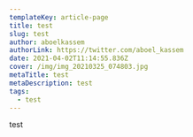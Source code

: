 ```yaml
---
templateKey: article-page
title: test
slug: test
author: aboelkassem
authorLink: https://twitter.com/aboel_kassem
date: 2021-04-02T11:14:55.836Z
cover: /img/img_20210325_074803.jpg
metaTitle: test
metaDescription: test
tags:
  - test
---
```

test